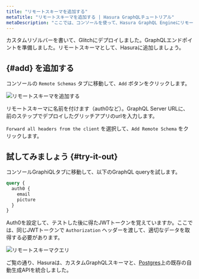 ```yaml
---
title: "リモートスキーマを追加する"
metaTitle: "リモートスキーマを追加する | Hasura GraphQLチュートリアル"
metaDescription: "ここでは、コンソールを使って、Hasura GraphQL Engineにリモートスキーマを追加する方法を紹介します。"
---
```


カスタムリゾルバーを書いて、Glitchにデプロイしました。GraphQLエンドポイントを準備しました。リモートスキーマとして、Hasuraに追加しましょう。

## {#add} を追加する

コンソールの `Remote Schemas` タブに移動して、`Add` ボタンをクリックします。

![リモートスキーマを追加する](https://graphql-engine-cdn.hasura.io/learn-hasura/assets/graphql-hasura/add-remote-schema.png)

リモートスキーマに名前を付けます（auth0など）。GraphQL Server URLに、前のステップでデプロイしたグリッチアプリのurlを入力します。

`Forward all headers from the client` を選択して、`Add Remote Schema` をクリックします。

## 試してみましょう {#try-it-out}

コンソールGraphiQLタブに移動して、以下のGraphQL queryを試します。

```graphql
query {
  auth0 {
    email
    picture
  }
}
```

Auth0を設定して、テストした後に得たJWTトークンを覚えていますか。ここでは、同じJWTトークンで `Authorization` ヘッダーを渡して、適切なデータを取得する必要があります。

![リモートスキーマクエリ](https://graphql-engine-cdn.hasura.io/learn-hasura/assets/graphql-hasura/query-remote-schema.png)

ご覧の通り、Hasuraは、カスタムGraphQLスキーマと、[Postgres](https://hasura.io/learn/database/postgresql/what-is-postgresql/)上の既存の自動生成APIを統合しました。
